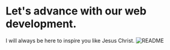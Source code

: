 # Let's advance with our web development.
I will always be here to inspire you like Jesus Christ.
![README](https://bible.fandom.com/wiki/Jesus_Christ)
